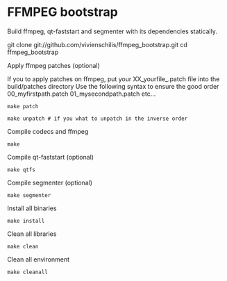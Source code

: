 # FFMPEG bootstrap

Build ffmpeg, qt-faststart and segmenter with its dependencies statically.

git clone git://github.com/vivienschilis/ffmpeg_bootstrap.git
cd ffmpeg_bootstrap

Apply ffmpeg patches (optional)

If you to apply patches on ffmpeg, put your XX_yourfile_.patch file into the build/patches directory
Use the following syntax to ensure the good order 00_myfirstpath.patch 01_mysecondpath.patch etc...

    make patch
  
    make unpatch # if you what to unpatch in the inverse order
  
Compile codecs and ffmpeg

    make
  
Compile qt-faststart (optional)

    make qtfs
  
Compile segmenter (optional)

    make segmenter

Install all binaries

    make install

Clean all libraries

    make clean
  
Clean all environment

    make cleanall